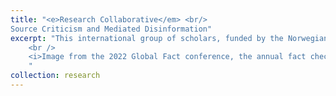 ```yaml
---
title: "<e>Research Collaborative</em> <br/>
Source Criticism and Mediated Disinformation"
excerpt: "This international group of scholars, funded by the Norwegian Research Council (2021 - ongoing), engage in critical, empirical analysis of the challenges tech and platform companies, fact checking organisations, and journalists face when addressing disinformation. The project also explores ways to detect and counter disinformation, specifically during periods of elections<br/><br /><img src='/images/global-fact9.jpg'>
	<br />
	<i>Image from the 2022 Global Fact conference, the annual fact checking summit, which was hosted by the team in Oslo.</i>
	"
collection: research
---
```












